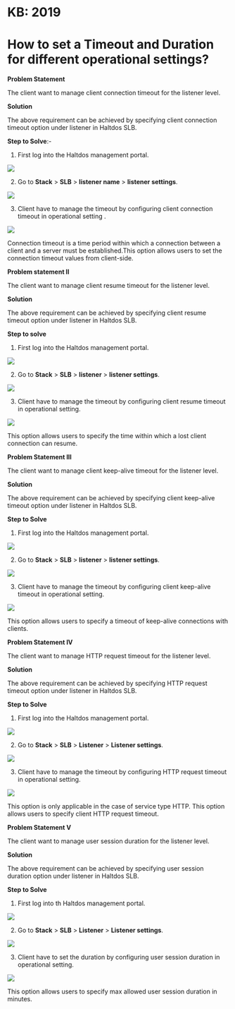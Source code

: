 # KB: 2019

# How to set a Timeout and Duration for different operational settings?

**Problem Statement**

The client want to manage client connection timeout for the listener level.

**Solution**

The above requirement can be achieved by specifying client connection timeout option under listener in Haltdos SLB.

**Step to Solve**:-

1. First log into the Haltdos management portal.

![](/img/adc/kb/v2/overview_kb_2019_1.png)

2. Go to **Stack** > **SLB** > **listener name** > **listener settings**.

![](/img/adc/kb/v2/settings_common_kb_2019.png)

3. Client have to manage the timeout by configuring client connection timeout in operational setting .

![](/img/adc/kb/v2/settings_kb_2019_1.png)

Connection timeout is a time period within which a connection between a client and a server must be established.This option allows users to set the connection timeout values from client-side.

**Problem statement II**

The client want to manage client resume timeout for the listener level.

**Solution**

The above requirement can be achieved by specifying client resume timeout option under listener in Haltdos SLB.

**Step to solve**

1. First log into the Haltdos management portal.

![](/img/adc/kb/v2/overview_kb_2019_1.png)

2. Go to **Stack** > **SLB** > **listener** > **listener settings**.

![](/img/adc/kb/v2/settings_common_kb_2019.png)

3. Client have to manage the timeout by configuring client resume timeout in operational setting.

![](/img/adc/kb/v2/settings_kb_2019_2.png)

This option allows users to specify the time within which a lost client connection can resume.

**Problem Statement III**

The client want to manage client keep-alive timeout for the listener level.

**Solution**

The above requirement can be achieved by specifying client keep-alive timeout option under listener in Haltdos SLB.

**Step to Solve**

1. First log into the Haltdos management portal.

![](/img/adc/kb/v2/overview_kb_2019_1.png)

2. Go to **Stack** > **SLB** > **listener** > **listener settings**.

![](/img/adc/kb/v2/settings_common_kb_2019.png)

3. Client have to manage the timeout by configuring client keep-alive timeout in operational setting.

![](/img/adc/kb/v2/settings_kb_2019_3.png)

This option allows users to specify a timeout of keep-alive connections with clients.

**Problem Statement IV**

The client want to manage HTTP request timeout for the listener level.

**Solution**

The above requirement can be achieved by specifying HTTP request timeout option under listener in Haltdos SLB.

**Step to Solve**

1. First log into the Haltdos management portal.

![](/img/adc/kb/v2/overview_kb_2019_1.png)

2. Go to **Stack** > **SLB** > **Listener** > **Listener settings**.

![](/img/adc/kb/v2/settings_common_kb_2019.png)

3. Client have to manage the timeout by configuring HTTP request timeout in operational setting.

![](/img/adc/kb/v2/settings_kb_2019_4.png)

This option is only applicable in the case of service type HTTP. This option allows users to specify client HTTP request timeout.

**Problem Statement V**

The client want to manage user session duration for the listener level.

**Solution**

The above requirement can be achieved by specifying user session duration option under listener in Haltdos SLB.

**Step to Solve**

1. First log into th Haltdos management portal.

![](/img/adc/kb/v2/overview_kb_2019_1.png)

2. Go to **Stack** > **SLB** > **Listener** > **Listener settings**.

![](/img/adc/kb/v2/settings_common_kb_2019.png)

3. Client have to set the duration by configuring user session duration in operational setting.

![](/img/adc/kb/v2/settings_kb_2019_5.png)

This option allows users to specify max allowed user session duration in minutes.